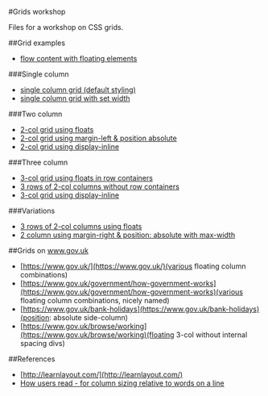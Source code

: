#Grids workshop

Files for a workshop on CSS grids.

##Grid examples

* [flow content with floating elements](http://jsbin.com/AfAzaMiP/2/)

###Single column

* [single column grid (default styling)](http://jsbin.com/acURoyu/3/)
* [single column grid with set width](http://jsbin.com/izamOFIK/1/)

###Two column

* [2-col grid using floats](http://jsbin.com/OLaXulI/9/)
* [2-col grid using margin-left & position absolute](http://jsbin.com/ItIMIfiG/4/)
* [2-col grid using display-inline](http://jsbin.com/IfUZubO/2/)

###Three column

* [3-col grid using floats in row containers](http://jsbin.com/OLaXulI/8/)
* [3 rows of 2-col columns without row containers](http://jsbin.com/AzEDaReh/1/)
* [3-col grid using display-inline](http://jsbin.com/UVeWuJe/1/)

###Variations

* [3 rows of 2-col columns using floats](http://jsbin.com/OLaXulI/10)
* [2 column using margin-right & position: absolute with max-width](http://jsbin.com/akEVaRi/2/)

##Grids on www.gov.uk

* [https://www.gov.uk/](https://www.gov.uk/)(various floating column combinations)
* [https://www.gov.uk/government/how-government-works](https://www.gov.uk/government/how-government-works)(various floating column combinations, nicely named)
* [https://www.gov.uk/bank-holidays](https://www.gov.uk/bank-holidays)(position: absolute side-column)
* [https://www.gov.uk/browse/working](https://www.gov.uk/browse/working)(floating 3-col without internal spacing divs)

##References

* [http://learnlayout.com/](http://learnlayout.com/)
* [How users read - for column sizing relative to words on a line](https://www.gov.uk/service-manual/user-centered-design/how-users-read.html)
